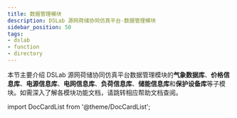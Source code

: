 ```yaml
---
title: 数据管理模块
description: DSLab 源网荷储协同仿真平台-数据管理模块
sidebar_position: 50
tags:
- dslab
- function
- directory
---
```




本节主要介绍 DSLab 源网荷储协同仿真平台数据管理模块的**气象数据库**、**价格信息库**、**电源信息库**、**电网信息库**、**负荷信息库**、**储能信息库**和**保护设备库**等子模块。如需深入了解各模块功能文档，请跳转相应帮助文档查阅。



import DocCardList from '@theme/DocCardList';

<DocCardList />